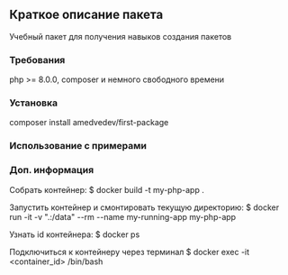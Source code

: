 ## Краткое описание пакета
Учебный пакет для получения навыков создания пакетов

### Требования
php >= 8.0.0, composer и немного свободного времени

### Установка
composer install amedvedev/first-package

### Использование с примерами


### Доп. информация
Собрать контейнер: $ docker build -t my-php-app .

Запустить контейнер и смонтировать текущую директорию:
$ docker run -it -v ".:/data" --rm --name my-running-app my-php-app

Узнать id контейнера: $ docker ps

Подключиться к контейнеру через терминал
$ docker exec -it <container_id> /bin/bash